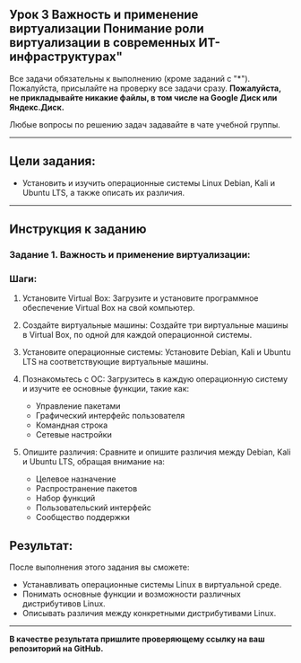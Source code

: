 ## Урок 3 Важность и применение виртуализации Понимание роли виртуализации в современных ИТ-инфраструктурах"

Все задачи обязательны к выполнению (кроме заданий с "\*"). Пожалуйста, присылайте на проверку все задачи сразу.
**Пожалуйста, не прикладывайте никакие файлы, в том числе на Google Диск или Яндекс.Диск.**

Любые вопросы по решению задач задавайте в чате учебной группы.

---

## Цели задания:

- Установить и изучить операционные системы Linux Debian, Kali и Ubuntu LTS, а также описать их различия.

---

## Инструкция к заданию

### Задание 1. Важность и применение виртуализации:

### Шаги:

1. Установите Virtual Box: Загрузите и установите программное обеспечение Virtual Box на свой компьютер.
2. Создайте виртуальные машины: Создайте три виртуальные машины в Virtual Box, по одной для каждой операционной системы.
3. Установите операционные системы: Установите Debian, Kali и Ubuntu LTS на соответствующие виртуальные машины.
4. Познакомьтесь с ОС: Загрузитесь в каждую операционную систему и изучите ее основные функции, такие как:

   - Управление пакетами
   - Графический интерфейс пользователя
   - Командная строка
   - Сетевые настройки

5. Опишите различия: Сравните и опишите различия между Debian, Kali и Ubuntu LTS, обращая внимание на:

   - Целевое назначение
   - Распространение пакетов
   - Набор функций
   - Пользовательский интерфейс
   - Сообщество поддержки

## Результат:

После выполнения этого задания вы сможете:

- Устанавливать операционные системы Linux в виртуальной среде.
- Понимать основные функции и возможности различных дистрибутивов Linux.
- Описывать различия между конкретными дистрибутивами Linux.

---

**В качестве результата пришлите проверяющему ссылку на ваш репозиторий на GitHub.**

